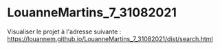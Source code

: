 # LouanneMartins_7_31082021

Visualiser le projet à l'adresse suivante :
https://louannem.github.io/LouanneMartins_7_31082021/dist/search.html